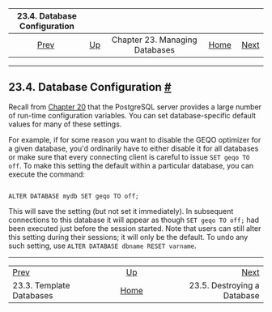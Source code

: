 

|                  23.4. Database Configuration                  |                                                                |                                |                                                       |                                                              |
| :------------------------------------------------------------: | :------------------------------------------------------------- | :----------------------------: | ----------------------------------------------------: | -----------------------------------------------------------: |
| [Prev](manage-ag-templatedbs.html "23.3. Template Databases")  | [Up](managing-databases.html "Chapter 23. Managing Databases") | Chapter 23. Managing Databases | [Home](index.html "PostgreSQL 17devel Documentation") |  [Next](manage-ag-dropdb.html "23.5. Destroying a Database") |

***

## 23.4. Database Configuration [#](#MANAGE-AG-CONFIG)

Recall from [Chapter 20](runtime-config.html "Chapter 20. Server Configuration") that the PostgreSQL server provides a large number of run-time configuration variables. You can set database-specific default values for many of these settings.

For example, if for some reason you want to disable the GEQO optimizer for a given database, you'd ordinarily have to either disable it for all databases or make sure that every connecting client is careful to issue `SET geqo TO off`. To make this setting the default within a particular database, you can execute the command:

```

ALTER DATABASE mydb SET geqo TO off;
```

This will save the setting (but not set it immediately). In subsequent connections to this database it will appear as though `SET geqo TO off;` had been executed just before the session started. Note that users can still alter this setting during their sessions; it will only be the default. To undo any such setting, use `ALTER DATABASE dbname RESET varname`.

***

|                                                                |                                                                |                                                              |
| :------------------------------------------------------------- | :------------------------------------------------------------: | -----------------------------------------------------------: |
| [Prev](manage-ag-templatedbs.html "23.3. Template Databases")  | [Up](managing-databases.html "Chapter 23. Managing Databases") |  [Next](manage-ag-dropdb.html "23.5. Destroying a Database") |
| 23.3. Template Databases                                       |      [Home](index.html "PostgreSQL 17devel Documentation")     |                                  23.5. Destroying a Database |
